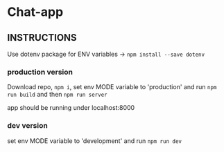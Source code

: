 # Chat-app

## INSTRUCTIONS

Use dotenv package for ENV variables -> `npm install --save dotenv`

### production version

Download repo, `npm i`, set env MODE variable to 'production' and run `npm run build` and then `npm run server`

app should be running under localhost:8000

### dev version

set env MODE variable to 'development' and run `npm run dev`
